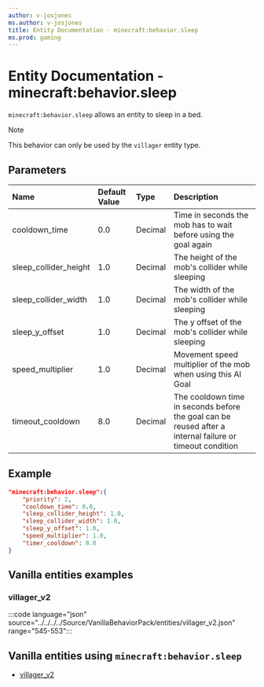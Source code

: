 ```yaml
---
author: v-josjones
ms.author: v-josjones
title: Entity Documentation - minecraft:behavior.sleep
ms.prod: gaming
---
```


# Entity Documentation - minecraft:behavior.sleep

`minecraft:behavior.sleep` allows an entity to sleep in a bed.

> [!NOTE]
> This behavior can only be used by the `villager` entity type.

## Parameters

|Name |Default Value  |Type  |Description  |
|:----------|:----------|:----------|:----------|
|cooldown_time| 0.0| Decimal| Time in seconds the mob has to wait before using the goal again |
|sleep_collider_height| 1.0| Decimal|  The height of the mob's collider while sleeping |
|sleep_collider_width| 1.0| Decimal|  The width of the mob's collider while sleeping |
|sleep_y_offset| 1.0| Decimal|  The y offset of the mob's collider while sleeping |
|speed_multiplier| 1.0| Decimal|  Movement speed multiplier of the mob when using this AI Goal |
| timeout_cooldown| 8.0| Decimal| The cooldown time in seconds before the goal can be reused after a internal failure or timeout condition |

## Example

```json
"minecraft:behavior.sleep":{
    "priority": 2,
    "cooldown_time": 0.0,
    "sleep_collider_height": 1.0,
    "sleep_collider_width": 1.0,
    "sleep_y_offset": 1.0,
    "speed_multiplier": 1.0,
    "timer_cooldown": 8.0
}
```

## Vanilla entities examples

### villager_v2

:::code language="json" source="../../../../Source/VanillaBehaviorPack/entities/villager_v2.json" range="545-553":::

## Vanilla entities using `minecraft:behavior.sleep`

- [villager_v2](../../../../Source/VanillaBehaviorPack_Snippets/entities/villager_v2.md)
